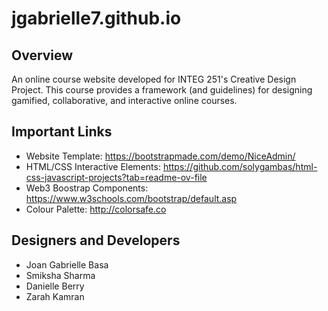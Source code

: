 # jgabrielle7.github.io
## Overview
An online course website developed for INTEG 251's Creative Design Project. This course provides a framework (and guidelines) for designing gamified, collaborative, and interactive online courses.
## Important Links
* Website Template: https://bootstrapmade.com/demo/NiceAdmin/
* HTML/CSS Interactive Elements: https://github.com/solygambas/html-css-javascript-projects?tab=readme-ov-file
* Web3 Boostrap Components: https://www.w3schools.com/bootstrap/default.asp
* Colour Palette: http://colorsafe.co
## Designers and Developers
* Joan Gabrielle Basa
* Smiksha Sharma
* Danielle Berry
* Zarah Kamran
